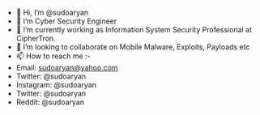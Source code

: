 - 👋 Hi, I’m @sudoaryan
- 👀 I’m Cyber Security Engineer
- 🌱 I’m currently working as Information System Security Professional at CipherTron.
- 💞️ I’m looking to collaborate on Mobile Malware, Exploits, Payloads etc
- 📫 How to reach me :- 
- Email: sudoaryan@yahoo.com
- Twitter: @sudoaryan
- Instagram: @sudoaryan
- Twitter: @sudoaryan
- Reddit: @sudoaryan

<!---
sudoaryan/sudoaryan is a ✨ special ✨ repository because its `README.md` (this file) appears on your GitHub profile.
You can click the Preview link to take a look at your changes.
--->
